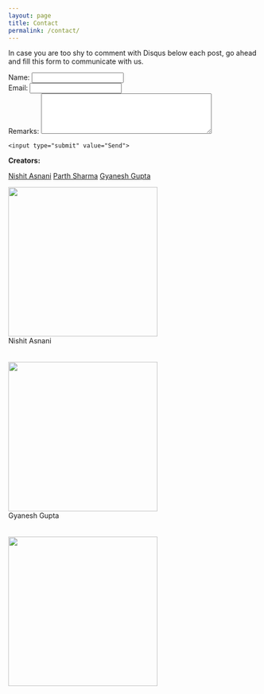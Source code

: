 ```yaml
---
layout: page
title: Contact
permalink: /contact/
---
```



<!--My e-mail is [gyaneshg1@gmail.com](mailto:gyaneshg1@gmail.com).-->


In case you are too shy to comment with Disqus below each post, go ahead and fill this form to communicate with us.

<form action="https://formspree.io/gyaneshg1@gmail.com"
      method="POST">
    Name: <input type="text" name="name"> <br>
    Email: <input type="email" name="_replyto"><br>
    Remarks: <textarea name="Text1" cols="40" rows="5"></textarea>
    
    <input type="submit" value="Send">
</form>

<b> Creators: </b>

[Nishit Asnani](https://github.com/asnani04)
[Parth Sharma](https://github.com/parthsharma1996)
[Gyanesh Gupta](https://github.com/gyaneshg96)

<img src = "{{site.url}}/_pages/Nishit.jpg" style="width:300px;"> <br> Nishit Asnani <br> <br> <br>
<img src = "{{site.url}}/_pages/Gyan.jpg" style="width:300px;"> <br> Gyanesh Gupta <br> <br> <br>
<img src = "{{site.url}}/_pages/Parth.jpg" style="width:300px;"> 
<!--</img> -->

